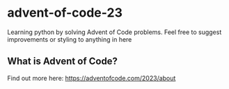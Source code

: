 # advent-of-code-23
Learning python by solving Advent of Code problems. Feel free to suggest improvements or styling to anything in here

## What is Advent of Code?
Find out more here: https://adventofcode.com/2023/about
